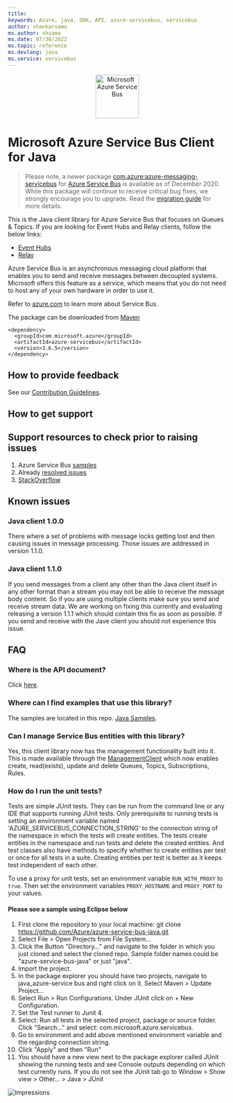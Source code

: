 ```yaml
---
title: 
keywords: Azure, java, SDK, API, azure-servicebus, servicebus
author: shankarsama
ms.author: shsama
ms.date: 07/30/2022
ms.topic: reference
ms.devlang: java
ms.service: servicebus
---
```

<p align="center">
  <img src="service-bus.png" alt="Microsoft Azure Service Bus" width="100"/>
</p>

# Microsoft Azure Service Bus Client for Java

> Please note, a newer package [com.azure:azure-messaging-servicebus](https://search.maven.org/artifact/com.azure/azure-messaging-servicebus) for [Azure Service Bus](https://azure.microsoft.com/services/service-bus/) is available as of December 2020. While this package will continue to receive critical bug fixes, we strongly encourage you to upgrade. Read the [migration guide](https://aka.ms/azsdk/java/migrate/sb) for more details.

This is the Java client library for Azure Service Bus that focuses on Queues & Topics. If you are looking for Event Hubs and Relay clients, follow the below links:
* [Event Hubs](https://github.com/Azure/azure-sdk-for-java/tree/main/sdk/eventhubs/microsoft-azure-eventhubs)
* [Relay](https://github.com/azure/azure-relay-dotnet)

Azure Service Bus is an asynchronous messaging cloud platform that enables you to send and receive messages between decoupled systems. Microsoft offers this feature as a service, which means that you do not need to host any of your own hardware in order to use it.

Refer to [azure.com](https://azure.microsoft.com/services/service-bus/) to learn more about Service Bus.

The package can be downloaded from [Maven](https://search.maven.org/artifact/com.microsoft.azure/azure-servicebus)

[//]: # ({x-version-update-start;com.microsoft.azure:azure-servicebus;current})
```
<dependency>
  <groupId>com.microsoft.azure</groupId>
  <artifactId>azure-servicebus</artifactId>
  <version>3.6.5</version>
</dependency>
```
[//]: # ({x-version-update-end})

## How to provide feedback

See our [Contribution Guidelines](https://github.com/Azure/azure-sdk-for-java/blob/main/CONTRIBUTING.md).

## How to get support

## Support resources to check prior to raising issues

1. Azure Service Bus [samples](https://github.com/Azure/azure-service-bus/tree/master/samples)
1. Already [resolved issues](https://github.com/Azure/azure-service-bus-java/issues?q=is%3Aissue+is%3Aclosed)
1. [StackOverflow](https://stackoverflow.com/questions/tagged/azureservicebus)

## Known issues

### Java client 1.0.0

There where a set of problems with message locks getting lost and then causing issues in message processing. Those issues are addressed in version 1.1.0.

### Java client 1.1.0

If you send messages from a client any other than the Java client itself in any other format than a stream you may not be able to receive the message body content. So if you are using multiple clients make sure you send and receive stream data. We are working on fixing this currently and evaluating releasing a version 1.1.1 which should contain this fix as soon as possible. If you send and receive with the Jave client you should not experience this issue.

## FAQ

### Where is the API document?
Click [here](/java/api/overview/azure/servicebus?view=azure-java-legacy).

### Where can I find examples that use this library?

The samples are located in this repo. [Java Samples](https://github.com/Azure/azure-service-bus/tree/master/samples/Java).

### Can I manage Service Bus entities with this library?

Yes, this client library now has the management functionality built into it. This is made available through the [ManagementClient](https://github.com/Azure/azure-sdk-for-java/blob/main/sdk/servicebus/microsoft-azure-servicebus/src/main/java/com/microsoft/azure/servicebus/management/ManagementClient.java) which now enables create, read(exists), update and delete Queues, Topics, Subscriptions, Rules.

### How do I run the unit tests?

Tests are simple JUnit tests. They can be run from the command line or any IDE that supports running JUnit tests.
Only prerequisite to running tests is setting an environment variable named 'AZURE_SERVICEBUS_CONNECTION_STRING' to the connection string
 of the namespace in which the tests will create entities. The tests create entities in the namespace and run tests and delete the created entities.
And test classes also have methods to specify whether to create entities per test or once for all tests in a suite. Creating entities per test is better
as it keeps test independent of each other.

To use a proxy for unit tests, set an environment variable `RUN_WITH_PROXY` to `true`. Then set the environment variables `PROXY_HOSTNAME` and `PROXY_PORT` to your values.

#### Please see a sample using Eclipse below

1. First clone the repository to your local machine: git clone https://github.com/Azure/azure-service-bus-java.git
2. Select File > Open Projects from File System...
3. Click the Button "Directory..." and navigate to the folder in which you just cloned and select the cloned repo. Sample folder names could be "azure-service-bus-java" or just "java".
4. Import the project.
5. In the package explorer you should have two projects, navigate to java_azure-service bus and right click on it. Select Maven > Update Project...
6. Select Run > Run Configurations. Under JUnit click on + New Configuration.
7. Set the Test runner to Junit 4.
8. Select: Run all tests in the selected project, package or source folder. Click "Search..." and select: com.microsoft.azure.servicebus.
8. Go to environment and add above mentioned environment variable and the regarding connection string.
9. Click "Apply" and then "Run"
10. You should have a new view next to the package explorer called JUnit showing the running tests and see Console outputs depending on which test currently runs. If you do not see the JUnit tab go to Window > Show view > Other... > Java > JUnit

![Impressions](https://azure-sdk-impressions.azurewebsites.net/api/impressions/azure-sdk-for-java%2Fsdk%2Fservicebus%2FREADME.png)

